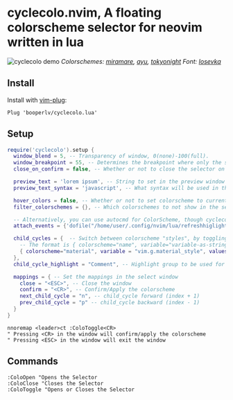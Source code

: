 # cyclecolo.nvim, A floating colorscheme selector for neovim written in lua

![cyclecolo demo](https://user-images.githubusercontent.com/65604882/122340239-9f422400-cf74-11eb-83d1-a2c97b9d23c5.gif)
*Colorschemes: [miramare](https://github.com/franbach/miramare), [ayu](https://github.com/Shatur/neovim-ayu), [tokyonight](https://github.com/folke/tokyonight.nvim)  Font: [Iosevka](https://github.com/be5invis/Iosevka)*

## Install

Install with [vim-plug](https://github.com/junegunn/vim-plug):
```vim
Plug 'booperlv/cyclecolo.lua'
```

## Setup

```lua
require('cyclecolo').setup {
  window_blend = 5, -- Transparency of window, 0(none)-100(full).
  window_breakpoint = 55, -- Determines the breakpoint where only the select window is shown, any number
  close_on_confirm = false, -- Whether or not to close the selector on confirm, true/false

  preview_text = 'lorem ipsum', -- String to set in the preview window 
  preview_text_syntax = 'javascript', -- What syntax will be used in the preview window

  hover_colors = false, -- Whether or not to set colorscheme to current one under the cursor
  filter_colorschemes = {}, -- Which colorschemes to not show in the selector, 'defaults' or {'table of strings'}

  -- Alternatively, you can use autocmd for ColorScheme, though cyclecolo does not use this.
  attach_events = {'dofile("/home/user/.config/nvim/lua/refreshhiglights.lua")'} -- Lua functions to attach to colorscheme confirm as string

  child_cycles = {  -- Switch between colorscheme "styles", by toggling a variable.
    -- The format is { colorscheme="name", variable="variable-as-string", values={"table", "of", "strings"} }
    { colorscheme="material", variable = "vim.g.material_style", values = { "darker", "lighter", "palenight", "oceanic", "deep ocean" }}
  },
  child_cycle_highlight = "Comment", -- Highlight group to be used for the virtual text that indicates the current child cycle value

  mappings = { -- Set the mappings in the select window
    close = "<ESC>", -- Close the window
    confirm = "<CR>", -- Confirm/Apply the colorscheme
    next_child_cycle = "n", -- child_cycle forward (index + 1)
    prev_child_cycle = "p" -- child_cycle backward (index - 1)
  }
}
```
```vim
nnoremap <leader>ct :ColoToggle<CR>
" Pressing <CR> in the window will confirm/apply the colorscheme
" Pressing <ESC> in the window will exit the window
```

## Commands

```vim
:ColoOpen "Opens the Selector
:ColoClose "Closes the Selector
:ColoToggle "Opens or Closes the Selector
```
